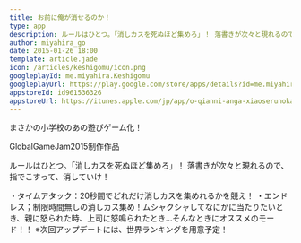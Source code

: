 ```yaml
---
title: お前に俺が消せるのか！
type: app
description: ルールはひとつ。「消しカスを死ぬほど集めろ」！ 落書きが次々と現れるので、指でこすって、消していけ！
author: miyahira_go
date: 2015-01-26 18:00
template: article.jade
icon: /articles/keshigomu/icon.png
googleplayId: me.miyahira.Keshigomu
googleplayUrl: https://play.google.com/store/apps/details?id=me.miyahira.Keshigomu
appstoreId: id961536326
appstoreUrl: https://itunes.apple.com/jp/app/o-qianni-anga-xiaoserunoka!/id961536326?mt=8&ign-mpt=uo%3D4
---
```

まさかの小学校のあの遊びゲーム化！

GlobalGameJam2015制作作品

ルールはひとつ。「消しカスを死ぬほど集めろ」！
落書きが次々と現れるので、指でこすって、消していけ！

<span class="more"></span>


・タイムアタック：20秒間でどれだけ消しカスを集めれるかを競え！
・エンドレス；制限時間無しの消しカス集め！ムシャクシャしてなにかに当たりたいとき、親に怒られた時、上司に怒鳴られたとき…そんなときにオススメのモード！！
※次回アップデートには、世界ランキングを用意予定！


